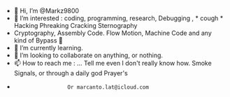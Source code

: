 - 👋 Hi, I’m @Markz9800
- 👀 I’m interested : coding, programming, research, Debugging , * cough *  Hacking Phreaking Cracking Sternography 
- Cryptography, Assembly Code. Flow Motion, Machine Code and any kind of Bypass 👀    
- 🌱 I’m currently learning.
- 💞️ I’m looking to collaborate on anything, or nothing. 
- 📫 How to reach me :    ... Tell me even I don't really know how. Smoke Signals, or through a daily god Prayer's 
-                      Or marcanto.lat@icloud.com

<!---
Markz9800/Markz9800 is a ✨ special ✨ repository because its TRUE 
--->
